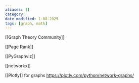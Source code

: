 ```yaml
---
aliases: []
category: 
date modified: 1-08-2025
tags: [graph, math]
---
```

[[Graph Theory Community]]

[[Page Rank]]

[[PyGraphviz]]

[[networkx]]

[[Plotly]] for graphs
https://plotly.com/python/network-graphs/